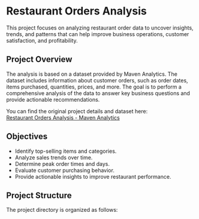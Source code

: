 # Restaurant Orders Analysis

This project focuses on analyzing restaurant order data to uncover insights, trends, and patterns that can help improve business operations, customer satisfaction, and profitability.

## Project Overview

The analysis is based on a dataset provided by Maven Analytics. The dataset includes information about customer orders, such as order dates, items purchased, quantities, prices, and more. The goal is to perform a comprehensive analysis of the data to answer key business questions and provide actionable recommendations.

You can find the original project details and dataset here:  
[Restaurant Orders Analysis - Maven Analytics](https://app.mavenanalytics.io/guided-projects/d7167b45-6317-49c9-b2bb-42e2a9e9c0bc)

## Objectives

- Identify top-selling items and categories.
- Analyze sales trends over time.
- Determine peak order times and days.
- Evaluate customer purchasing behavior.
- Provide actionable insights to improve restaurant performance.

## Project Structure

The project directory is organized as follows:
